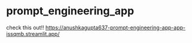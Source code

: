 # prompt_engineering_app

check this out!!
https://anushkagupta637-prompt-engineering-app-app-issqmb.streamlit.app/
